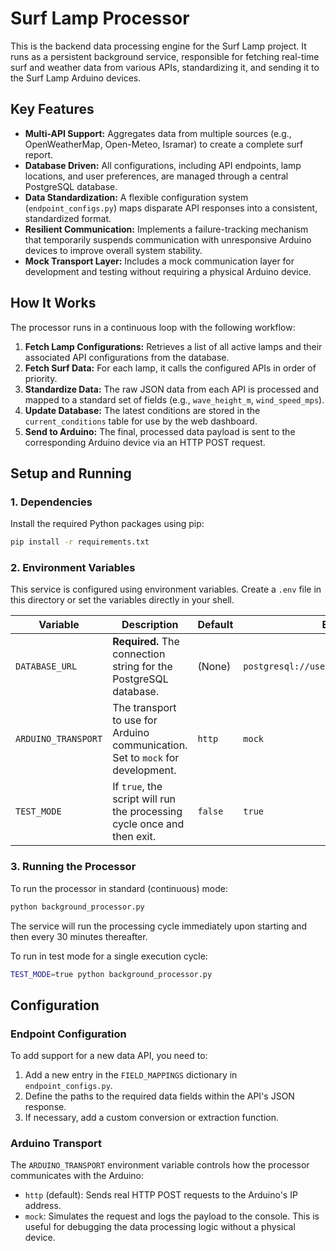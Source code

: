# Surf Lamp Processor

This is the backend data processing engine for the Surf Lamp project. It runs as a persistent background service, responsible for fetching real-time surf and weather data from various APIs, standardizing it, and sending it to the Surf Lamp Arduino devices.

## Key Features

*   **Multi-API Support:** Aggregates data from multiple sources (e.g., OpenWeatherMap, Open-Meteo, Isramar) to create a complete surf report.
*   **Database Driven:** All configurations, including API endpoints, lamp locations, and user preferences, are managed through a central PostgreSQL database.
*   **Data Standardization:** A flexible configuration system (`endpoint_configs.py`) maps disparate API responses into a consistent, standardized format.
*   **Resilient Communication:** Implements a failure-tracking mechanism that temporarily suspends communication with unresponsive Arduino devices to improve overall system stability.
*   **Mock Transport Layer:** Includes a mock communication layer for development and testing without requiring a physical Arduino device.

## How It Works

The processor runs in a continuous loop with the following workflow:

1.  **Fetch Lamp Configurations:** Retrieves a list of all active lamps and their associated API configurations from the database.
2.  **Fetch Surf Data:** For each lamp, it calls the configured APIs in order of priority.
3.  **Standardize Data:** The raw JSON data from each API is processed and mapped to a standard set of fields (e.g., `wave_height_m`, `wind_speed_mps`).
4.  **Update Database:** The latest conditions are stored in the `current_conditions` table for use by the web dashboard.
5.  **Send to Arduino:** The final, processed data payload is sent to the corresponding Arduino device via an HTTP POST request.

## Setup and Running

### 1. Dependencies

Install the required Python packages using pip:

```bash
pip install -r requirements.txt
```

### 2. Environment Variables

This service is configured using environment variables. Create a `.env` file in this directory or set the variables directly in your shell.

| Variable              | Description                                                                                             | Default   | Example                                                               |
| --------------------- | ------------------------------------------------------------------------------------------------------- | --------- | --------------------------------------------------------------------- |
| `DATABASE_URL`        | **Required.** The connection string for the PostgreSQL database.                                        | (None)    | `postgresql://user:pass@host:port/dbname`                             |
| `ARDUINO_TRANSPORT`   | The transport to use for Arduino communication. Set to `mock` for development.                          | `http`    | `mock`                                                                |
| `TEST_MODE`           | If `true`, the script will run the processing cycle once and then exit.                                 | `false`   | `true`                                                                |

### 3. Running the Processor

To run the processor in standard (continuous) mode:

```bash
python background_processor.py
```

The service will run the processing cycle immediately upon starting and then every 30 minutes thereafter.

To run in test mode for a single execution cycle:

```bash
TEST_MODE=true python background_processor.py
```

## Configuration

### Endpoint Configuration

To add support for a new data API, you need to:

1.  Add a new entry in the `FIELD_MAPPINGS` dictionary in `endpoint_configs.py`.
2.  Define the paths to the required data fields within the API's JSON response.
3.  If necessary, add a custom conversion or extraction function.

### Arduino Transport

The `ARDUINO_TRANSPORT` environment variable controls how the processor communicates with the Arduino:

*   `http` (default): Sends real HTTP POST requests to the Arduino's IP address.
*   `mock`: Simulates the request and logs the payload to the console. This is useful for debugging the data processing logic without a physical device.
